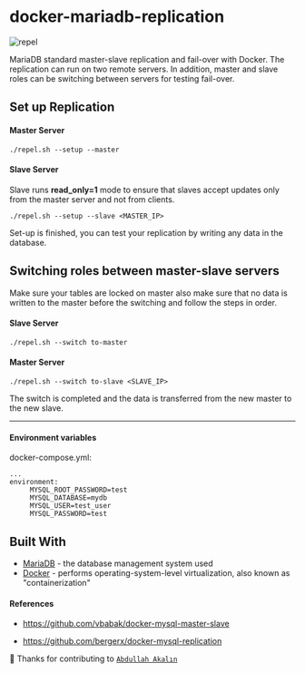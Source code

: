 # docker-mariadb-replication
![repel](https://liquipedia.net/commons/images/thumb/e/ee/Omniknight_degen_aura.png/50px-Omniknight_degen_aura.png)

MariaDB standard master-slave replication and fail-over with Docker. The replication can run on two remote servers. In addition, master and slave roles can be switching between servers for testing fail-over.

## Set up Replication 
#### Master Server

```
./repel.sh --setup --master
```

#### Slave Server

Slave runs **read_only=1** mode to ensure that slaves accept updates only from the master server and not from clients.

```
./repel.sh --setup --slave <MASTER_IP>
```

Set-up is finished, you can test your replication by writing any data in the database.

## Switching roles between master-slave servers 

Make sure your tables are locked on master also make sure that no data is written to the master before the switching and follow the steps in order.

#### Slave Server 

```
./repel.sh --switch to-master
```

#### Master Server

```
./repel.sh --switch to-slave <SLAVE_IP>
```
The switch is completed and the data is transferred from the new master to the new slave.

---

#### Environment variables
docker-compose.yml:
```
...
environment:
     MYSQL_ROOT_PASSWORD=test
     MYSQL_DATABASE=mydb
     MYSQL_USER=test_user
     MYSQL_PASSWORD=test
```
## Built With

* [MariaDB](https://mariadb.org/about/) - the database management system used
* [Docker](https://www.docker.com/why-docker) - performs operating-system-level virtualization, also known as "containerization"

#### References	

* https://github.com/vbabak/docker-mysql-master-slave	

* https://github.com/bergerx/docker-mysql-replication

:tada: Thanks for contributing to <a href="https://github.com/armut" target="blank">`Abdullah Akalın`</a> 
